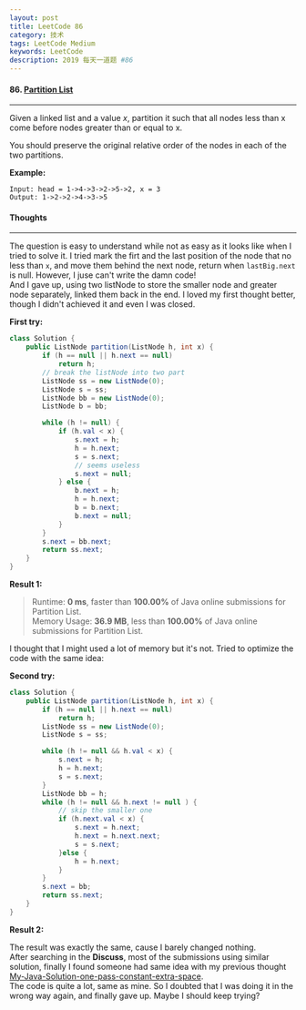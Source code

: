 ```yaml
---
layout: post
title: LeetCode 86
category: 技术
tags: LeetCode Medium
keywords: LeetCode
description: 2019 每天一道题 #86
---
```


#### 86. [Partition List](https://leetcode.com/problems/partition-list/)
---
Given a linked list and a value *x*, partition it such that all nodes less than x come before nodes greater than or equal to x.

You should preserve the original relative order of the nodes in each of the two partitions.

**Example:**
```
Input: head = 1->4->3->2->5->2, x = 3
Output: 1->2->2->4->3->5
```

#### Thoughts
---
The question is easy to understand while not as easy as it looks like when I tried to solve it. I tried mark the firt and the last position of the node that no less than `x`, and move them behind the next node, return when `lastBig.next` is null. However, I juse can't write the damn code!  
And I gave up, using two listNode to store the smaller node and greater node separately, linked them back in the end. I loved my first thought better, though I didn't achieved it and even I was closed.

**First try:**
```Java
class Solution {
    public ListNode partition(ListNode h, int x) {
        if (h == null || h.next == null)
            return h;
        // break the listNode into two part
        ListNode ss = new ListNode(0);
        ListNode s = ss;
        ListNode bb = new ListNode(0);
        ListNode b = bb;

        while (h != null) {
            if (h.val < x) {
                s.next = h;
                h = h.next;
                s = s.next;
                // seems useless
                s.next = null;
            } else {
                b.next = h;
                h = h.next;
                b = b.next;
                b.next = null;
            }
        }
        s.next = bb.next;
        return ss.next;
    }
}
```

**Result 1:**
> Runtime: **0 ms**, faster than **100.00%** of Java online submissions for Partition List.  
> Memory Usage: **36.9 MB**, less than **100.00%** of Java online submissions for Partition List.

I thought that I might used a lot of memory but it's not. Tried to optimize the code with the same idea: 

**Second try:**
```Java
class Solution {
    public ListNode partition(ListNode h, int x) {
        if (h == null || h.next == null)
            return h;
        ListNode ss = new ListNode(0);
        ListNode s = ss;

        while (h != null && h.val < x) {
            s.next = h;
            h = h.next;
            s = s.next;
        }
        ListNode bb = h;
        while (h != null && h.next != null ) {
            // skip the smaller one
            if (h.next.val < x) {
                s.next = h.next;
                h.next = h.next.next;
                s = s.next;
            }else {
                h = h.next;
            }
        }
        s.next = bb;
        return ss.next;
    }
}
```

**Result 2:**

The result was exactly the same, cause I barely changed nothing.  
After searching in the **Discuss**, most of the submissions using similar solution, finally I found someone had same idea with my previous thought [My-Java-Solution-one-pass-constant-extra-space](https://leetcode.com/problems/partition-list/discuss/29264/).  
The code is quite a lot, same as mine. So I doubted that I was doing it in the wrong way again, and finally gave up. Maybe I should keep trying?
